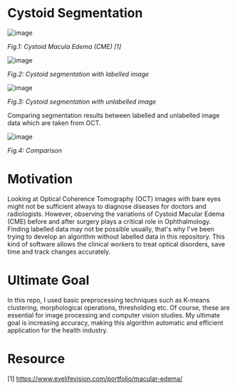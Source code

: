 # Cystoid Segmentation
![image](https://user-images.githubusercontent.com/57571696/110129188-b7809f80-7dd8-11eb-9b44-64c331b343ab.png)

*Fig.1: Cystoid Macula Edema (CME) [1]* 

![image](https://user-images.githubusercontent.com/57571696/110132020-ca48a380-7ddb-11eb-90b2-7b18a6bbd934.png)

*Fig.2: Cystoid segmentation with labelled image* 

![image](https://user-images.githubusercontent.com/57571696/110132141-e9473580-7ddb-11eb-90de-dfaa70234f1d.png)

*Fig.3: Cystoid segmentation with unlabelled image* 


 Comparing segmentation results between labelled and unlabelled image data which are taken from OCT. 
 
![image](https://user-images.githubusercontent.com/57571696/110146799-0be14a80-7dec-11eb-8c45-22ceba78d45b.png)

*Fig.4: Comparison* 

# Motivation

Looking at Optical Coherence Tomography (OCT) images with bare eyes might not be sufficient always to diagnose diseases for doctors and radiologists. However, observing the variations of Cystoid Macular Edema (CME) before and after surgery plays a critical role in Ophthalmology. Finding labelled data may not be possible usually, that's why I've been trying to develop an algorithm without labelled data in this repository. This kind of software allows the clinical workers to treat optical disorders, save time and track changes accurately. 

# Ultimate Goal

In this repo, I used basic preprocessing techniques such as K-means clustering, morphological operations, thresholding etc. Of course, these are essential for image processing and computer vision studies. My ultimate goal is increasing accuracy, making this algorithm automatic and efficient application for the health industry.

# Resource

[1] https://www.eyelifevision.com/portfolio/macular-edema/

